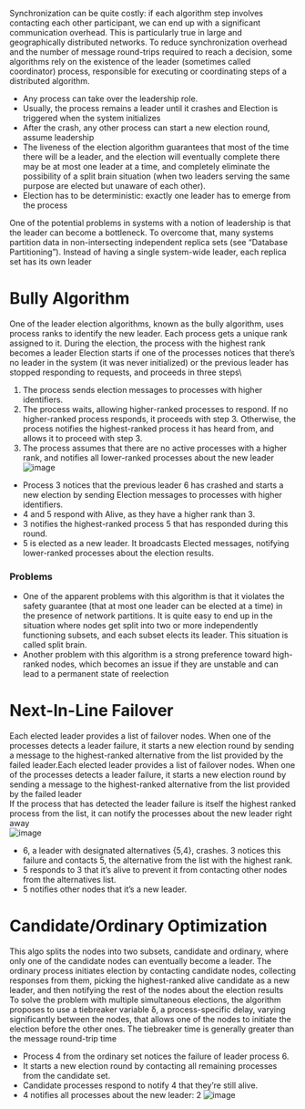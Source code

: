 Synchronization can be quite costly: if each algorithm step involves contacting each other participant, we can end up with a significant communication overhead. This is particularly true in large and geographically distributed networks. To reduce synchronization overhead and the number of message round-trips required to reach a decision, some algorithms rely on the existence of the leader (sometimes called coordinator) process, responsible for executing or coordinating steps of a distributed algorithm.
- Any process can take over the leadership role.
- Usually, the process remains a leader until it crashes and Election is triggered when the system initializes
- After the crash, any other process can start a new election round, assume leadership
- The liveness of the election algorithm guarantees that most of the time there will be a leader, and the election will eventually complete there may be at most one leader at a time, and completely eliminate the possibility of a split brain situation (when two leaders serving the same purpose are elected but unaware of each other).
- Election has to be deterministic: exactly one leader has to emerge from the process

One of the potential problems in systems with a notion of leadership is that the leader can become a bottleneck. To overcome that, many systems partition data in non-intersecting independent replica sets (see “Database Partitioning”). Instead of having a single system-wide leader, each replica set has its own leader
# Bully Algorithm
One of the leader election algorithms, known as the bully algorithm, uses process ranks to identify the new leader. Each process gets a unique rank assigned to it. During the election, the process with the highest rank becomes a leader
Election starts if one of the processes notices that there’s no leader in the system (it was never initialized) or the previous leader has stopped responding to requests, and proceeds in three steps\
1. The process sends election messages to processes with higher identifiers.
2. The process waits, allowing higher-ranked processes to respond. If no higher-ranked process responds, it proceeds with step 3. Otherwise, the process notifies the highest-ranked process it has heard from, and allows it to proceed with step 3.
3. The process assumes that there are no active processes with a higher rank, and notifies all lower-ranked processes about the new leader
![image](https://github.com/yadavraganu/databases/assets/77580939/1f227bd4-560a-48dc-aab8-a9dafde80d99)
-  Process 3 notices that the previous leader 6 has crashed and starts a new election by sending Election messages to processes with higher identifiers.
- 4 and 5 respond with Alive, as they have a higher rank than 3.
- 3 notifies the highest-ranked process 5 that has responded during this round.
- 5 is elected as a new leader. It broadcasts Elected messages, notifying lower-ranked processes about the election results.
### Problems 
- One of the apparent problems with this algorithm is that it violates the safety guarantee (that at most one leader can be elected at a time) in the presence of network partitions. It is quite easy to end up in the situation where nodes get split
into two or more independently functioning subsets, and each subset elects its leader. This situation is called split brain.
- Another problem with this algorithm is a strong preference toward high-ranked nodes, which becomes an issue if they are unstable and can lead to a permanent state of reelection
# Next-In-Line Failover
Each elected leader provides a list of failover nodes. When one of the processes detects a leader failure, it starts a new election round by sending a message to the highest-ranked alternative from the list provided by the failed leader.Each elected leader provides a list of failover nodes. When one of the processes detects a leader failure, it starts a new election round by sending a message to the highest-ranked alternative from the list provided by the failed leader  
If the process that has detected the leader failure is itself the highest ranked process from the list, it can notify the processes about the new leader right away  
![image](https://github.com/yadavraganu/databases/assets/77580939/2595c827-7d0f-415e-b811-d5509140d3da)  
- 6, a leader with designated alternatives {5,4}, crashes. 3 notices this failure and contacts 5, the alternative from the list with the highest rank.
- 5 responds to 3 that it’s alive to prevent it from contacting other nodes from the alternatives list.
- 5 notifies other nodes that it’s a new leader.
# Candidate/Ordinary Optimization
This algo splits the nodes into two subsets, candidate and ordinary, where only one of the candidate nodes can eventually become a leader. The ordinary process initiates election by contacting candidate nodes, collecting responses from them, picking the highest-ranked alive candidate as a new leader, and then notifying the rest of the nodes about the election results  
To solve the problem with multiple simultaneous elections, the algorithm proposes to use a tiebreaker variable δ, a process-specific delay, varying significantly between the nodes, that allows one of the nodes to initiate the election before the other ones. The tiebreaker time is generally greater than the message round-trip time
- Process 4 from the ordinary set notices the failure of leader process 6.
- It starts a new election round by contacting all remaining processes from the candidate set.
- Candidate processes respond to notify 4 that they’re still alive.
- 4 notifies all processes about the new leader: 2
![image](https://github.com/yadavraganu/databases/assets/77580939/d8ae64c3-e1d3-4b99-b715-036a87e0d2c7)  
